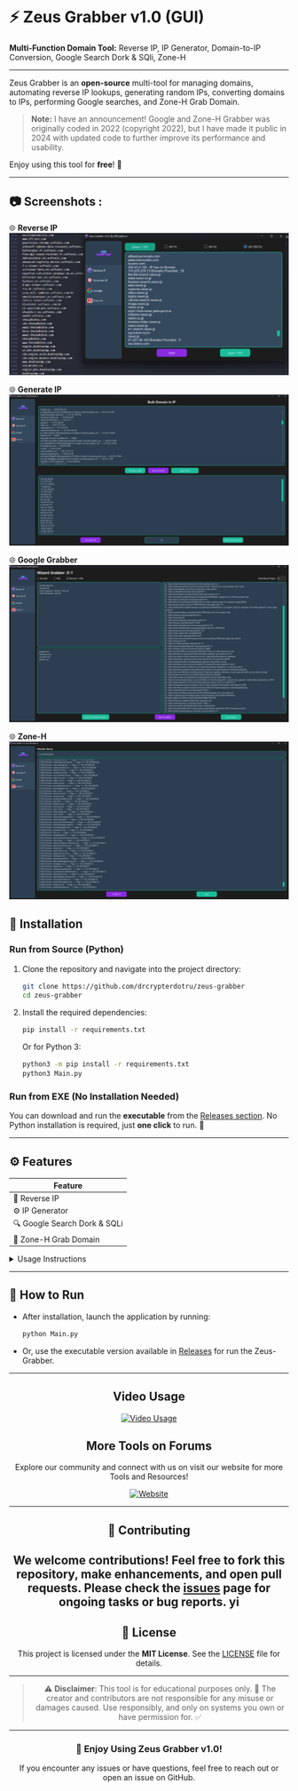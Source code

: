 # ⚡ Zeus Grabber v1.0 (GUI)

**Multi-Function Domain Tool:** Reverse IP, IP Generator, Domain-to-IP Conversion, Google Search Dork & SQli, Zone-H 

---

Zeus Grabber is an **open-source** multi-tool for managing domains, automating reverse IP lookups, generating random IPs, converting domains to IPs, performing Google searches, and Zone-H Grab Domain.

> **Note:**  I have an announcement! Google and Zone-H Grabber was originally coded in 2022 (copyright 2022), but I have made it public in 2024 with updated code to further improve its performance and usability.

Enjoy using this tool for **free**! 🚀

---
## 📷 Screenshots :

🌐 **Reverse IP**  
 ![Reverse IP](https://raw.githubusercontent.com/drcrypterdotru/Zeus-Grabber/main/demo/demo_1.png)

🌐 **Generate IP**  
 ![Generate IP](https://raw.githubusercontent.com/drcrypterdotru/Zeus-Grabber/main/demo/demo_2.png)

🌐 **Google Grabber**  
 ![Google Grabber](https://raw.githubusercontent.com/drcrypterdotru/Zeus-Grabber/main/demo/demo_3.png)


🌐 **Zone-H**  
 ![Zone-H](https://raw.githubusercontent.com/drcrypterdotru/Zeus-Grabber/main/demo/demo_4.png)


## 🚒 Installation

### Run from Source (Python)

1. Clone the repository and navigate into the project directory:
   ```bash
   git clone https://github.com/drcrypterdotru/zeus-grabber
   cd zeus-grabber
   ```

2. Install the required dependencies:
   ```bash
   pip install -r requirements.txt
   ```

   Or for Python 3:
   ```bash
   python3 -m pip install -r requirements.txt
   python3 Main.py
   ```

### Run from EXE (No Installation Needed)

You can download and run the **executable** from the [Releases section](#). No Python installation is required, just **one click** to run. 🎉

---

## ⚙️ Features

| Feature                  |
|--------------------------|
| 🔄 Reverse IP            |
| ⚙️ IP Generator          |
| 🔍 Google Search Dork & SQLi |
| 📜 Zone-H Grab Domain |

<details>
  <summary>Usage Instructions</summary>

### 🔄 Reverse IP

1. **Select a TXT file** (`IP_List.txt`) containing a list of IP addresses.
2. Choose **API #1**, **API #2**, or **Both APIs**. Note: Using both might be slower depending on your network speed.
3. **Save the results** as a `.txt` file.
4. Click **Start** to begin the reverse IP lookup.

### ⚙️ IP Generator

This tool offers two IP generation options:

1. **Convert Domain to IP:**
   - Load your domain list (`Domain_List.txt`).
   - Save the generated IP list as a `.txt` file.
   - Click **Start Dom2IP**.

2. **Generate Random IPs:**
   - Input the number of IPs you want to generate.
   - Save the results to a `.txt` file.
   - Click **Generate IP**.

### 🔍 Google Search Automation

- Input your search queries (dorks) into `Dork_List.txt`, either one per line or multiple at once.
- The program automates Google search for each query. Just like using Google manually but faster! 🕵️‍♂️
- **Important**: Google captcha bypass is not supported, so you’ll need to solve captchas manually when prompted.

- Save the results in two formats:
  - **Domain format** (e.g., google.com).
  - **Full URL format** (e.g., example.com/product.php?id=...).
  - Or both formats.

If you want to exclude certain domains, use the **Block Domain** feature at the bottom of the dork list and save before starting.

### 📜 Zone-H Username Input

- Input the **Zone-H Grab Domain** you want to search.
- Click **Save** and then **Start-H** to retrieve data.

**Note**: Captchas need to be solved manually, including for Zone-H searches.

</details>

---

## 🚀 How to Run

- After installation, launch the application by running:
  ```bash
  python Main.py
  ```

- Or, use the executable version available in [Releases](#) for run the Zeus-Grabber.

---


<div style="text-align: center;">

## Video Usage 
[![Video Usage](https://i.ibb.co/st2vXqG/Untitled-Project-Time-0-03-02-12.png)](https://www.youtube.com/watch?v=DlXZ7zNl_Gg)

## More Tools on Forums

Explore our community and connect with us on visit our website for more Tools and Resources!

[![Website](https://drcrypter.ru/data/assets/logo/logo1.png)](https://drcrypter.ru)

---

## 🤝 Contributing

We welcome contributions! Feel free to fork this repository, make enhancements, and open pull requests. Please check the [issues](#) page for ongoing tasks or bug reports.
yi
---

## 📜 License

This project is licensed under the **MIT License**. See the [LICENSE](LICENSE) file for details.

---

> ⚠️ **Disclaimer**: This tool is for educational purposes only. 🏫 The creator and contributors are not responsible for any misuse or damages caused. Use responsibly, and only on systems you own or have permission for. ✅

---

### 🎉 Enjoy Using Zeus Grabber v1.0! 

If you encounter any issues or have questions, feel free to reach out or open an issue on GitHub.
